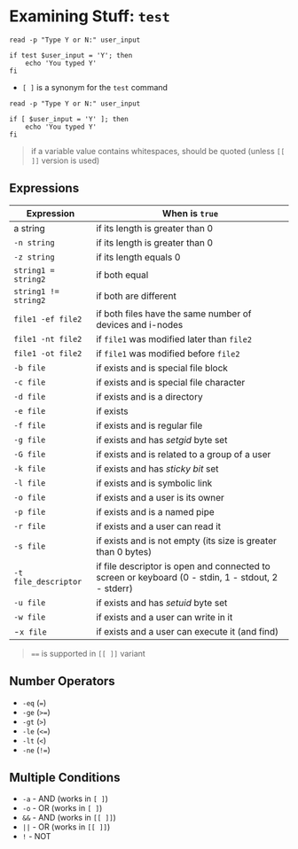 # Examining Stuff: `test`

```
read -p "Type Y or N:" user_input

if test $user_input = 'Y'; then
    echo 'You typed Y'
fi
```

* `[ ]` is a synonym for the `test` command

```
read -p "Type Y or N:" user_input

if [ $user_input = 'Y' ]; then
    echo 'You typed Y'
fi
```

> if a variable value contains whitespaces, should be quoted (unless `[[ ]]` version is used)

## Expressions

| Expression | When is `true` |
|--|--|
| a string | if its length is greater than 0 |
| `-n string` | if its length is greater than 0 |
| `-z string` | if its length equals 0 |
| `string1 = string2` | if both equal |
| `string1 != string2` | if both are different |
| `file1 -ef file2` | if both files have the same number of devices and i-nodes |
| `file1 -nt file2` | if `file1` was modified later than `file2` |
| `file1 -ot file2` | if `file1` was modified before `file2` |
| `-b file` | if exists and is special file block |
| `-c file` | if exists and is special file character |
| `-d file` | if exists and is a directory |
| `-e file` | if exists |
| `-f file` | if exists and is regular file |
| `-g file` | if exists and has _setgid_ byte set |
| `-G file` | if exists and is related to a group of a user |
| `-k file` | if exists and has _sticky bit_ set |
| `-l file` | if exists and is symbolic link |
| `-o file` | if exists and a user is its owner |
| `-p file` | if exists and is a named pipe |
| `-r file` | if exists and a user can read it |
| `-s file` | if exists and is not empty (its size is greater than 0 bytes) |
| `-t file_descriptor` | if file descriptor is open and connected to screen or keyboard (0 - stdin, 1 - stdout, 2 - stderr) |
| `-u file` | if exists and has _setuid_ byte set |
| `-w file` | if exists and a user can write in it |
| -`x file` | if exists and a user can execute it (and find) |

> `==` is supported in `[[ ]]` variant

## Number Operators

* `-eq` (`=`)
* `-ge` (`>=`)
* `-gt` (`>`)
* `-le` (`<=`)
* `-lt` (`<`)
* `-ne` (`!=`)

## Multiple Conditions

* `-a` - AND (works in `[ ]`)
* `-o` - OR (works in `[ ]`)
* `&&` - AND (works in `[[ ]]`)
* `||` - OR (works in `[[ ]]`)
* `!` - NOT